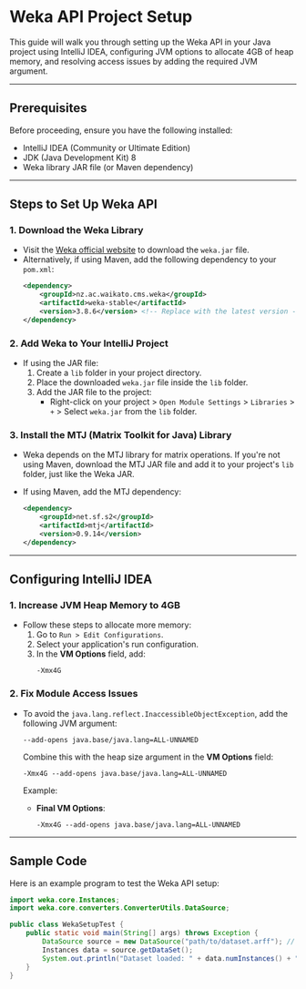 # Weka API Project Setup

This guide will walk you through setting up the Weka API in your Java project using IntelliJ IDEA, configuring JVM options to allocate 4GB of heap memory, and resolving access issues by adding the required JVM argument.

---

## Prerequisites

Before proceeding, ensure you have the following installed:
- IntelliJ IDEA (Community or Ultimate Edition)
- JDK (Java Development Kit) 8
- Weka library JAR file (or Maven dependency)

---

## Steps to Set Up Weka API

### 1. **Download the Weka Library**
   - Visit the [Weka official website](https://www.cs.waikato.ac.nz/ml/weka/) to download the `weka.jar` file.
   - Alternatively, if using Maven, add the following dependency to your `pom.xml`:
     ```xml
     <dependency>
         <groupId>nz.ac.waikato.cms.weka</groupId>
         <artifactId>weka-stable</artifactId>
         <version>3.8.6</version> <!-- Replace with the latest version -->
     </dependency>
     ```

### 2. **Add Weka to Your IntelliJ Project**
   - If using the JAR file:
     1. Create a `lib` folder in your project directory.
     2. Place the downloaded `weka.jar` file inside the `lib` folder.
     3. Add the JAR file to the project:
        - Right-click on your project > `Open Module Settings` > `Libraries` > `+` > Select `weka.jar` from the `lib` folder.

### 3. **Install the MTJ (Matrix Toolkit for Java) Library**
   - Weka depends on the MTJ library for matrix operations. If you're not using Maven, download the MTJ JAR file and add it to your project's `lib` folder, just like the Weka JAR.

   - If using Maven, add the MTJ dependency:
     ```xml
     <dependency>
         <groupId>net.sf.s2</groupId>
         <artifactId>mtj</artifactId>
         <version>0.9.14</version>
     </dependency>
     ```

---

## Configuring IntelliJ IDEA

### 1. **Increase JVM Heap Memory to 4GB**
   - Follow these steps to allocate more memory:
     1. Go to `Run > Edit Configurations`.
     2. Select your application's run configuration.
     3. In the **VM Options** field, add:
        ```
        -Xmx4G
        ```

### 2. **Fix Module Access Issues**
   - To avoid the `java.lang.reflect.InaccessibleObjectException`, add the following JVM argument:
     ```
     --add-opens java.base/java.lang=ALL-UNNAMED
     ```

     Combine this with the heap size argument in the **VM Options** field:
     ```
     -Xmx4G --add-opens java.base/java.lang=ALL-UNNAMED
     ```

     Example:
     - **Final VM Options**:
       ```
       -Xmx4G --add-opens java.base/java.lang=ALL-UNNAMED
       ```

---

## Sample Code

Here is an example program to test the Weka API setup:

```java
import weka.core.Instances;
import weka.core.converters.ConverterUtils.DataSource;

public class WekaSetupTest {
    public static void main(String[] args) throws Exception {
        DataSource source = new DataSource("path/to/dataset.arff"); // Replace with your dataset file path
        Instances data = source.getDataSet();
        System.out.println("Dataset loaded: " + data.numInstances() + " instances");
    }
}
